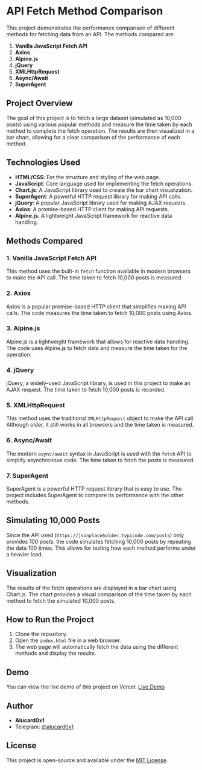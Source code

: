 
# API Fetch Method Comparison

This project demonstrates the performance comparison of different methods for fetching data from an API. The methods compared are:

1. **Vanilla JavaScript Fetch API**
2. **Axios**
3. **Alpine.js**
4. **jQuery**
5. **XMLHttpRequest**
6. **Async/Await**
7. **SuperAgent**

## Project Overview

The goal of this project is to fetch a large dataset (simulated as 10,000 posts) using various popular methods and measure the time taken by each method to complete the fetch operation. The results are then visualized in a bar chart, allowing for a clear comparison of the performance of each method.

## Technologies Used

- **HTML/CSS**: For the structure and styling of the web page.
- **JavaScript**: Core language used for implementing the fetch operations.
- **Chart.js**: A JavaScript library used to create the bar chart visualization.
- **SuperAgent**: A powerful HTTP request library for making API calls.
- **jQuery**: A popular JavaScript library used for making AJAX requests.
- **Axios**: A promise-based HTTP client for making API requests.
- **Alpine.js**: A lightweight JavaScript framework for reactive data handling.

## Methods Compared

### 1. Vanilla JavaScript Fetch API
This method uses the built-in `fetch` function available in modern browsers to make the API call. The time taken to fetch 10,000 posts is measured.

### 2. Axios
Axios is a popular promise-based HTTP client that simplifies making API calls. The code measures the time taken to fetch 10,000 posts using Axios.

### 3. Alpine.js
Alpine.js is a lightweight framework that allows for reactive data handling. The code uses Alpine.js to fetch data and measure the time taken for the operation.

### 4. jQuery
jQuery, a widely-used JavaScript library, is used in this project to make an AJAX request. The time taken to fetch 10,000 posts is recorded.

### 5. XMLHttpRequest
This method uses the traditional `XMLHttpRequest` object to make the API call. Although older, it still works in all browsers and the time taken is measured.

### 6. Async/Await
The modern `async/await` syntax in JavaScript is used with the `fetch` API to simplify asynchronous code. The time taken to fetch the posts is measured.

### 7. SuperAgent
SuperAgent is a powerful HTTP request library that is easy to use. The project includes SuperAgent to compare its performance with the other methods.

## Simulating 10,000 Posts

Since the API used (`https://jsonplaceholder.typicode.com/posts`) only provides 100 posts, the code simulates fetching 10,000 posts by repeating the data 100 times. This allows for testing how each method performs under a heavier load.

## Visualization

The results of the fetch operations are displayed in a bar chart using Chart.js. The chart provides a visual comparison of the time taken by each method to fetch the simulated 10,000 posts.

## How to Run the Project

1. Clone the repository.
2. Open the `index.html` file in a web browser.
3. The web page will automatically fetch the data using the different methods and display the results.

## Demo

You can view the live demo of this project on Vercel: [Live Demo](https://your-vercel-demo-link.com)

## Author

- **Alucard0x1**
- Telegram: [@alucard0x1](https://t.me/alucard0x1)

## License

This project is open-source and available under the [MIT License](LICENSE).
